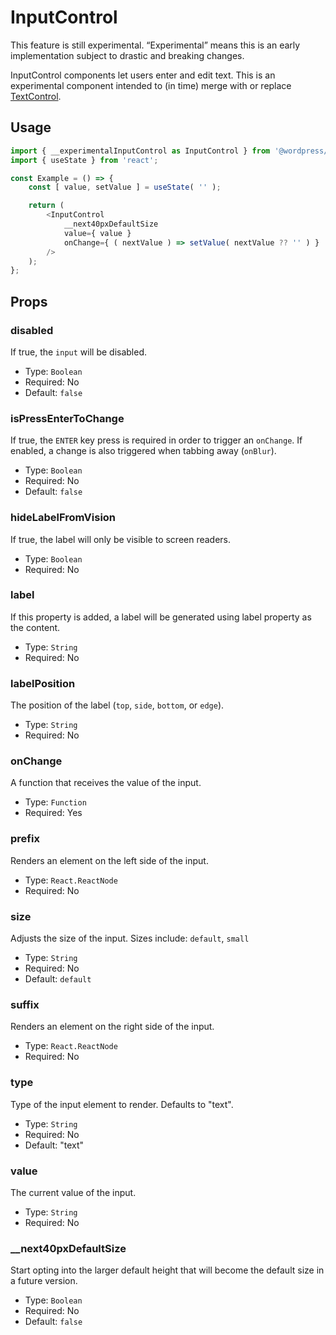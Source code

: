# InputControl

<div class="callout callout-alert">
This feature is still experimental. “Experimental” means this is an early implementation subject to drastic and breaking changes.
</div>

InputControl components let users enter and edit text. This is an experimental component intended to (in time) merge with or replace [TextControl](../text-control).

## Usage

```js
import { __experimentalInputControl as InputControl } from '@wordpress/components';
import { useState } from 'react';

const Example = () => {
	const [ value, setValue ] = useState( '' );

	return (
		<InputControl
			__next40pxDefaultSize
			value={ value }
			onChange={ ( nextValue ) => setValue( nextValue ?? '' ) }
		/>
	);
};
```

## Props

### disabled

If true, the `input` will be disabled.

-   Type: `Boolean`
-   Required: No
-   Default: `false`

### isPressEnterToChange

If true, the `ENTER` key press is required in order to trigger an `onChange`. If enabled, a change is also triggered when tabbing away (`onBlur`).

-   Type: `Boolean`
-   Required: No
-   Default: `false`

### hideLabelFromVision

If true, the label will only be visible to screen readers.

-   Type: `Boolean`
-   Required: No

### label

If this property is added, a label will be generated using label property as the content.

-   Type: `String`
-   Required: No

### labelPosition

The position of the label (`top`, `side`, `bottom`, or `edge`).

-   Type: `String`
-   Required: No

### onChange

A function that receives the value of the input.

-   Type: `Function`
-   Required: Yes

### prefix

Renders an element on the left side of the input.

-   Type: `React.ReactNode`
-   Required: No

### size

Adjusts the size of the input.
Sizes include: `default`, `small`

-   Type: `String`
-   Required: No
-   Default: `default`

### suffix

Renders an element on the right side of the input.

-   Type: `React.ReactNode`
-   Required: No

### type

Type of the input element to render. Defaults to "text".

-   Type: `String`
-   Required: No
-   Default: "text"

### value

The current value of the input.

-   Type: `String`
-   Required: No

### __next40pxDefaultSize

Start opting into the larger default height that will become the default size in a future version.

-   Type: `Boolean`
-   Required: No
-   Default: `false`
